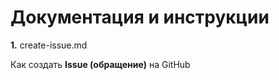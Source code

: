 # Документация и инструкции

**1.** create-issue.md
   
   Как создать **Issue (обращение)** на GitHub

